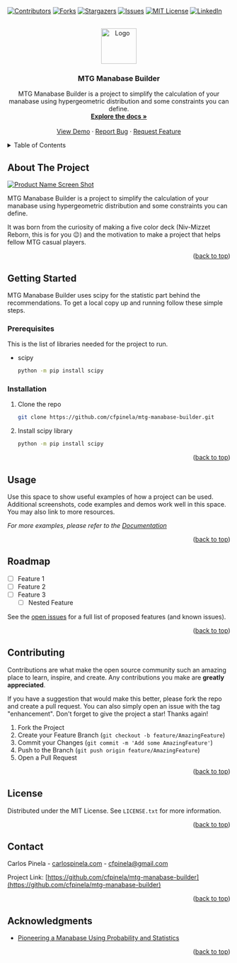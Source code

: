 <!-- Improved compatibility of back to top link: See: https://github.com/othneildrew/Best-README-Template/pull/73 -->
<a name="readme-top"></a>


<!-- PROJECT SHIELDS -->
<!--
*** I'm using markdown "reference style" links for readability.
*** Reference links are enclosed in brackets [ ] instead of parentheses ( ).
*** See the bottom of this document for the declaration of the reference variables
*** for contributors-url, forks-url, etc. This is an optional, concise syntax you may use.
*** https://www.markdownguide.org/basic-syntax/#reference-style-links
-->
[![Contributors][contributors-shield]][contributors-url]
[![Forks][forks-shield]][forks-url]
[![Stargazers][stars-shield]][stars-url]
[![Issues][issues-shield]][issues-url]
[![MIT License][license-shield]][license-url]
[![LinkedIn][linkedin-shield]][linkedin-url]



<!-- PROJECT LOGO -->
<br />
<div align="center">
  <a href="https://github.com/cfpinela/mtg-manabase-builder">
    <img src="images/logo.png" alt="Logo" width="80" height="80">
  </a>

<h3 align="center">MTG Manabase Builder</h3>

  <p align="center">
    MTG Manabase Builder is a project to simplify the calculation of your manabase using hypergeometric distribution and some constraints you can define.
    <br />
    <a href="https://github.com/cfpinela/mtg-manabase-builder"><strong>Explore the docs »</strong></a>
    <br />
    <br />
    <a href="https://github.com/cfpinela/mtg-manabase-builder">View Demo</a>
    ·
    <a href="https://github.com/cfpinela/mtg-manabase-builder/issues">Report Bug</a>
    ·
    <a href="https://github.com/cfpinela/mtg-manabase-builder/issues">Request Feature</a>
  </p>
</div>



<!-- TABLE OF CONTENTS -->
<details>
  <summary>Table of Contents</summary>
  <ol>
    <li>
      <a href="#about-the-project">About The Project</a>
    </li>
    <li>
      <a href="#getting-started">Getting Started</a>
      <ul>
        <li><a href="#prerequisites">Prerequisites</a></li>
        <li><a href="#installation">Installation</a></li>
      </ul>
    </li>
    <li><a href="#usage">Usage</a></li>
    <li><a href="#roadmap">Roadmap</a></li>
    <li><a href="#contributing">Contributing</a></li>
    <li><a href="#license">License</a></li>
    <li><a href="#contact">Contact</a></li>
    <li><a href="#acknowledgments">Acknowledgments</a></li>
  </ol>
</details>



<!-- ABOUT THE PROJECT -->
## About The Project

[![Product Name Screen Shot][product-screenshot]](https://example.com)

MTG Manabase Builder is a project to simplify the calculation of your manabase using hypergeometric distribution and some constraints you can define.

It was born from the curiosity of making a five color deck (Niv-Mizzet Reborn, this is for you :wink:) and the motivation to make a project that helps fellow MTG casual players.

<p align="right">(<a href="#readme-top">back to top</a>)</p>


<!-- GETTING STARTED -->
## Getting Started

MTG Manabase Builder uses scipy for the statistic part behind the recommendations.
To get a local copy up and running follow these simple steps.

### Prerequisites

This is the list of libraries needed for the project to run.
* scipy
  ```sh
  python -m pip install scipy
  ```

### Installation

1. Clone the repo
   ```sh
   git clone https://github.com/cfpinela/mtg-manabase-builder.git
   ```
2. Install scipy library
   ```sh
   python -m pip install scipy
   ```

<p align="right">(<a href="#readme-top">back to top</a>)</p>



<!-- USAGE EXAMPLES -->
## Usage

Use this space to show useful examples of how a project can be used. Additional screenshots, code examples and demos work well in this space. You may also link to more resources.

_For more examples, please refer to the [Documentation](https://example.com)_

<p align="right">(<a href="#readme-top">back to top</a>)</p>



<!-- ROADMAP -->
## Roadmap

- [ ] Feature 1
- [ ] Feature 2
- [ ] Feature 3
    - [ ] Nested Feature

See the [open issues](https://github.com/cfpinela/mtg-manabase-builder/issues) for a full list of proposed features (and known issues).

<p align="right">(<a href="#readme-top">back to top</a>)</p>



<!-- CONTRIBUTING -->
## Contributing

Contributions are what make the open source community such an amazing place to learn, inspire, and create. Any contributions you make are **greatly appreciated**.

If you have a suggestion that would make this better, please fork the repo and create a pull request. You can also simply open an issue with the tag "enhancement".
Don't forget to give the project a star! Thanks again!

1. Fork the Project
2. Create your Feature Branch (`git checkout -b feature/AmazingFeature`)
3. Commit your Changes (`git commit -m 'Add some AmazingFeature'`)
4. Push to the Branch (`git push origin feature/AmazingFeature`)
5. Open a Pull Request

<p align="right">(<a href="#readme-top">back to top</a>)</p>



<!-- LICENSE -->
## License

Distributed under the MIT License. See `LICENSE.txt` for more information.

<p align="right">(<a href="#readme-top">back to top</a>)</p>



<!-- CONTACT -->
## Contact

Carlos Pinela - [carlospinela.com](https://carlospinela.com/) - cfpinela@gmail.com

Project Link: [https://github.com/cfpinela/mtg-manabase-builder](https://github.com/cfpinela/mtg-manabase-builder)

<p align="right">(<a href="#readme-top">back to top</a>)</p>



<!-- ACKNOWLEDGMENTS -->

## Acknowledgments

* [Pioneering a Manabase Using Probability and Statistics](https://www.cardknocklife.com/pioneering/)

<p align="right">(<a href="#readme-top">back to top</a>)</p>


<!-- MARKDOWN LINKS & IMAGES -->
<!-- https://www.markdownguide.org/basic-syntax/#reference-style-links -->
[contributors-shield]: https://img.shields.io/github/contributors/cfpinela/mtg-manabase-builder.svg?style=for-the-badge
[contributors-url]: https://github.com/cfpinela/mtg-manabase-builder/graphs/contributors
[forks-shield]: https://img.shields.io/github/forks/cfpinela/mtg-manabase-builder.svg?style=for-the-badge
[forks-url]: https://github.com/cfpinela/mtg-manabase-builder/network/members
[stars-shield]: https://img.shields.io/github/stars/cfpinela/mtg-manabase-builder.svg?style=for-the-badge
[stars-url]: https://github.com/cfpinela/mtg-manabase-builder/stargazers
[issues-shield]: https://img.shields.io/github/issues/cfpinela/mtg-manabase-builder.svg?style=for-the-badge
[issues-url]: https://github.com/cfpinela/mtg-manabase-builder/issues
[license-shield]: https://img.shields.io/github/license/cfpinela/mtg-manabase-builder.svg?style=for-the-badge
[license-url]: https://github.com/cfpinela/mtg-manabase-builder/blob/master/LICENSE.txt
[linkedin-shield]: https://img.shields.io/badge/-LinkedIn-black.svg?style=for-the-badge&logo=linkedin&colorB=555
[linkedin-url]: https://linkedin.com/in/cfpinela
[product-screenshot]: images/screenshot.png
[Next.js]: https://img.shields.io/badge/next.js-000000?style=for-the-badge&logo=nextdotjs&logoColor=white
[Next-url]: https://nextjs.org/
[React.js]: https://img.shields.io/badge/React-20232A?style=for-the-badge&logo=react&logoColor=61DAFB
[React-url]: https://reactjs.org/
[Vue.js]: https://img.shields.io/badge/Vue.js-35495E?style=for-the-badge&logo=vuedotjs&logoColor=4FC08D
[Vue-url]: https://vuejs.org/
[Angular.io]: https://img.shields.io/badge/Angular-DD0031?style=for-the-badge&logo=angular&logoColor=white
[Angular-url]: https://angular.io/
[Svelte.dev]: https://img.shields.io/badge/Svelte-4A4A55?style=for-the-badge&logo=svelte&logoColor=FF3E00
[Svelte-url]: https://svelte.dev/
[Laravel.com]: https://img.shields.io/badge/Laravel-FF2D20?style=for-the-badge&logo=laravel&logoColor=white
[Laravel-url]: https://laravel.com
[Bootstrap.com]: https://img.shields.io/badge/Bootstrap-563D7C?style=for-the-badge&logo=bootstrap&logoColor=white
[Bootstrap-url]: https://getbootstrap.com
[JQuery.com]: https://img.shields.io/badge/jQuery-0769AD?style=for-the-badge&logo=jquery&logoColor=white
[JQuery-url]: https://jquery.com 
